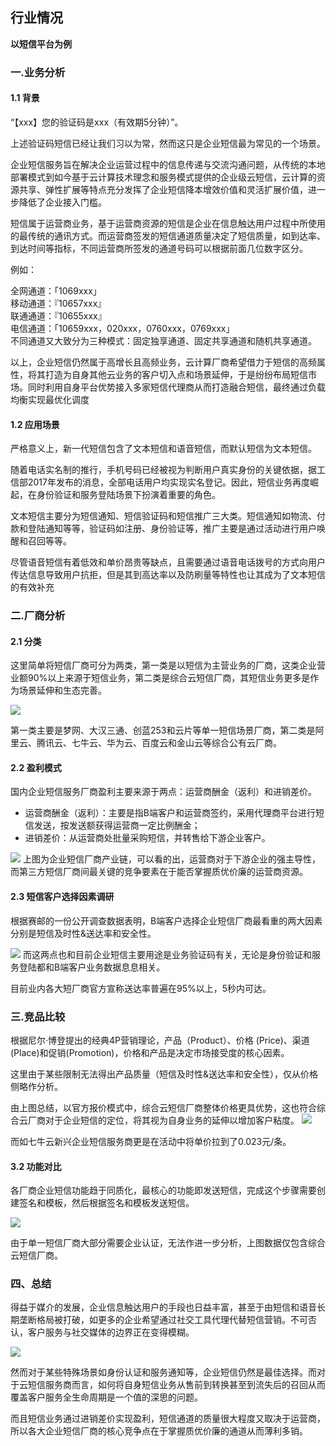 ## 行业情况

**以短信平台为例**

### 一.业务分析

#### 1.1 背景
“【xxx】您的验证码是xxx（有效期5分钟）”。

上述验证码短信已经让我们习以为常，然而这只是企业短信最为常见的一个场景。

企业短信服务旨在解决企业运营过程中的信息传递与交流沟通问题，从传统的本地部署模式到如今基于云计算技术理念和服务模式提供的企业级云短信，云计算的资源共享、弹性扩展等特点充分发挥了企业短信降本增效价值和灵活扩展价值，进一步降低了企业接入门槛。

短信属于运营商业务，基于运营商资源的短信是企业在信息触达用户过程中所使用的最传统的通讯方式。而运营商签发的短信通道质量决定了短信质量，如到达率、到达时间等指标，不同运营商所签发的通道号码可以根据前面几位数字区分。

例如：

全网通道：「1069xxx」  
移动通道：『10657xxx』  
联通通道：『10655xxx』  
电信通道：「10659xxx，020xxx，0760xxx，0769xxx」  
不同通道又大致分为三种模式：固定独享通道、固定共享通道和随机共享通道。

以上，企业短信仍然属于高增长且高频业务，云计算厂商希望借力于短信的高频属性，将其打造为自身其他云业务的客户切入点和场景延伸，于是纷纷布局短信市场。同时利用自身平台优势接入多家短信代理商从而打造融合短信，最终通过负载均衡实现最优化调度

#### 1.2 应用场景
严格意义上，新一代短信包含了文本短信和语音短信，而默认短信为文本短信。

随着电话实名制的推行，手机号码已经被视为判断用户真实身份的关键依据，据工信部2017年发布的消息，全部电话用户均实现实名登记。因此，短信业务再度崛起，在身份验证和服务登陆场景下扮演着重要的角色。

文本短信主要分为短信通知、短信验证码和短信推广三大类。短信通知如物流、付款和登陆通知等等，验证码如注册、身份验证等，推广主要是通过活动进行用户唤醒和召回等等。

尽管语音短信有着低效和单价昂贵等缺点，且需要通过语音电话拨号的方式向用户传达信息导致用户抗拒，但是其到高达率以及防刷量等特性也让其成为了文本短信的有效补充
### 二.厂商分析
#### 2.1 分类
这里简单将短信厂商可分为两类，第一类是以短信为主营业务的厂商，这类企业营业额90%以上来源于短信业务，第二类是综合云短信厂商，其短信业务更多是作为场景延伸和生态完善。

![](../pic/sms01.png)

第一类主要是梦网、大汉三通、创蓝253和云片等单一短信场景厂商，第二类是阿里云、腾讯云、七牛云、华为云、百度云和金山云等综合公有云厂商。

#### 2.2 盈利模式
国内企业短信服务厂商盈利主要来源于两点：运营商酬金（返利）和进销差价。

+ 运营商酬金（返利）：主要是指B端客户和运营商签约，采用代理商平台进行短信发送，按发送额获得运营商一定比例酬金；  
+ 进销差价：从运营商处批量采购短信，并转售给下游企业客户。

![](../pic/sms02.jpeg)
上图为企业短信厂商产业链，可以看的出，运营商对于下游企业的强主导性，而第三方短信厂商间最关键的竞争要素在于能否掌握质优价廉的运营商资源。

#### 2.3 短信客户选择因素调研
根据赛邮的一份公开调查数据表明，B端客户选择企业短信厂商最看重的两大因素分别是短信及时性&送达率和安全性。

![](../pic/sms03.jpeg)
而这两点也和目前企业短信主要用途是业务验证码有关，无论是身份验证和服务登陆都和B端客户业务数据息息相关。

目前业内各大短厂商官方宣称送达率普遍在95%以上，5秒内可达。
### 三.竞品比较
根据尼尔·博登提出的经典4P营销理论，产品（Product）、价格 (Price)、渠道(Place)和促销(Promotion)，价格和产品是决定市场接受度的核心因素。

这里由于某些限制无法得出产品质量（短信及时性&送达率和安全性），仅从价格侧略作分析。

由上图总结，以官方报价模式中，综合云短信厂商整体价格更具优势，这也符合综合云厂商对于企业短信的定位，将其视为自身业务的延伸以增加客户粘度。
![](../pic/sms04.jpg)

而如七牛云新兴企业短信服务商更是在活动中将单价拉到了0.023元/条。

#### 3.2 功能对比
各厂商企业短信功能趋于同质化，最核心的功能即发送短信，完成这个步骤需要创建签名和模板，然后根据签名和模板发送短信。

![](../pic/sms05.jpg)

由于单一短信厂商大部分需要企业认证，无法作进一步分析，上图数据仅包含综合云短信厂商。

### 四、总结
得益于媒介的发展，企业信息触达用户的手段也日益丰富，甚至于由短信和语音长期垄断格局被打破，如更多的企业希望通过社交工具代理代替短信营销。不可否认，客户服务与社交媒体的边界正在变得模糊。

![](../pic/sms06.jpg)

然而对于某些特殊场景如身份认证和服务通知等，企业短信仍然是最佳选择。而对于云短信服务商而言，如何将自身短信业务从售前到转换甚至到流失后的召回从而覆盖客户服务全生命周期是一个值的深思的问题。

而且短信业务通过进销差价实现盈利，短信通道的质量很大程度又取决于运营商，所以各大企业短信厂商的核心竞争点在于掌握质优价廉的通道从而薄利多销。